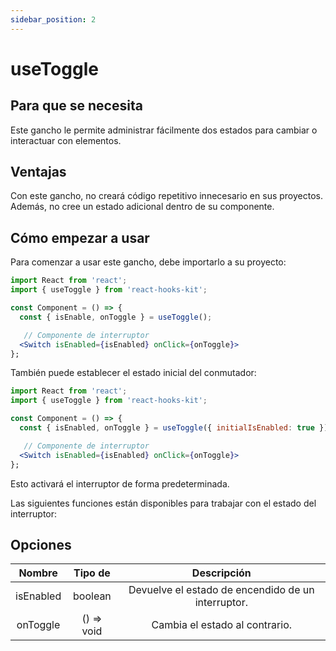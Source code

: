 ```yaml
---
sidebar_position: 2
---
```


# useToggle

## Para que se necesita

Este gancho le permite administrar fácilmente dos estados para cambiar o interactuar con elementos.

## Ventajas

Con este gancho, no creará código repetitivo innecesario en sus proyectos. Además, no cree un estado adicional dentro de su componente.

## Cómo empezar a usar

Para comenzar a usar este gancho, debe importarlo a su proyecto:

```jsx
import React from 'react';
import { useToggle } from 'react-hooks-kit';

const Component = () => {
  const { isEnable, onToggle } = useToggle();

   // Componente de interruptor
  <Switch isEnabled={isEnabled} onClick={onToggle}>
};
```

También puede establecer el estado inicial del conmutador:

```jsx
import React from 'react';
import { useToggle } from 'react-hooks-kit';

const Component = () => {
  const { isEnabled, onToggle } = useToggle({ initialIsEnabled: true });

   // Componente de interruptor
  <Switch isEnabled={isEnabled} onClick={onToggle}>
};
```

Esto activará el interruptor de forma predeterminada.

Las siguientes funciones están disponibles para trabajar con el estado del interruptor:

## Opciones

| Nombre | Tipo de | Descripción |
| :---: | :---: | :---: |
| isEnabled | boolean | Devuelve el estado de encendido de un interruptor. |
| onToggle | () => void | Cambia el estado al contrario. |
